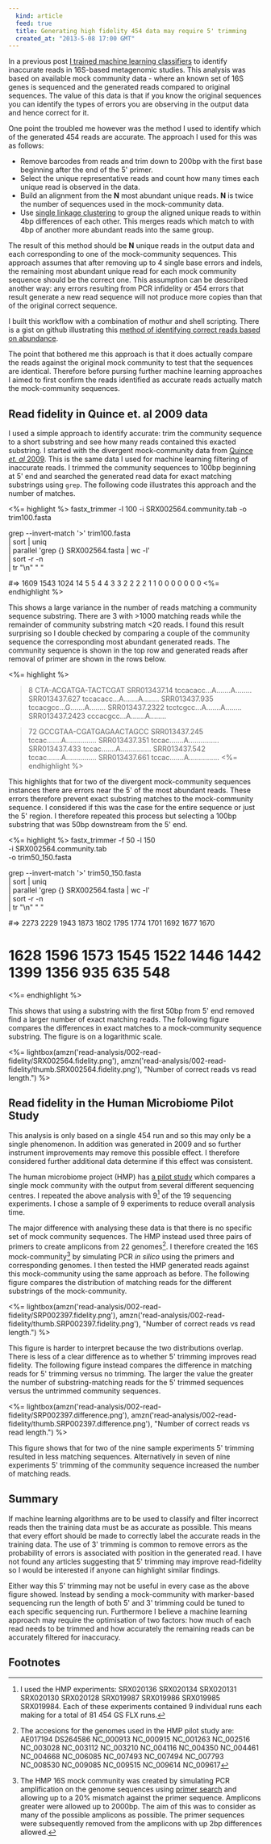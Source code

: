 ```yaml
---
  kind: article
  feed: true
  title: Generating high fidelity 454 data may require 5' trimming
  created_at: "2013-5-08 17:00 GMT"
---
```


In a previous post [I trained machine learning classifiers][previous] to
identify inaccurate reads in 16S-based metagenomic studies. This analysis was
based on available mock community data - where an known set of 16S genes is
sequenced and the generated reads compared to original sequences. The value of
this data is that if you know the original sequences you can identify the types
of errors you are observing in the output data and hence correct for it.

One point the troubled me however was the method I used to identify which of
the generated 454 reads are accurate. The approach I used for this was as
follows:

  * Remove barcodes from reads and trim down to 200bp with the first base
    beginning after the end of the 5' primer.
  * Select the unique representative reads and count how many times each unique
    read is observed in the data.
  * Build an alignment from the **N** most abundant unique reads. **N** is
    twice the number of sequences used in the mock-community data.
  * Use [single linkage clustering][clust] to group the aligned unique reads to
    within 4bp differences of each other. This merges reads which match to with
    4bp of another more abundant reads into the same group.

The result of this method should be **N** unique reads in the output data and
each corresponding to one of the mock-community sequences. This approach
assumes that after removing up to 4 single base errors and indels, the
remaining most abundant unique read for each mock community sequence should be
the correct one. This assumption can be described another way: any errors
resulting from PCR infidelity or 454 errors that result generate a new read
sequence will not produce more copies than that of the original correct
sequence.

I built this workflow with a combination of mothur and shell scripting. There
is a gist on github illustrating this [method of identifying correct reads based
on abundance][gist].

[previous]: /post/machine-learning-to-detect-bad-sequencing-reads/
[clust]: http://www.ncbi.nlm.nih.gov/pubmed/20236171
[gist]: https://gist.github.com/michaelbarton/5490636

The point that bothered me this approach is that it does actually compare the
reads against the original mock community to test that the sequences are
identical. Therefore before pursing further machine learning approaches I aimed
to first confirm the reads identified as accurate reads actually match the
mock-community sequences.

## Read fidelity in Quince et. al 2009 data

I used a simple approach to identify accurate: trim the community sequence to a
short substring and see how many reads contained this exacted substring. I
started with the divergent mock-community data from [Quince *et. al*
2009][quince]. This is the same data I used for machine learning filtering of
inaccurate reads. I trimmed the community sequences to 100bp beginning at 5'
end and searched the generated read data for exact matching substrings using
`grep`. The following code illustrates this approach and the number of matches.

[quince]: http://www.ncbi.nlm.nih.gov/pubmed/19668203

<%= highlight %>
fastx_trimmer -l 100 -i SRX002564.community.tab -o trim100.fasta

grep --invert-match '>' trim100.fasta \
  | sort | uniq \
  | parallel 'grep {} SRX002564.fasta | wc -l' \
  | sort -r -n \
  | tr "\\n" " "

#=> 1609 1543 1024 14 5 5 4 4 3 3 2 2 2 2 1 1 0 0 0 0 0 0 0 
<%= endhighlight %>

This shows a large variance in the number of reads matching a community
sequence substring. There are 3 with &gt;1000 matching reads while the
remainder of community substring match &lt;20 reads. I found this result
surprising so I double checked by comparing a couple of the community sequence
the corresponding most abundant generated reads. The community sequence is
shown in the top row and generated reads after removal of primer are shown in
the rows below.

<%= highlight %>
>8                      CTA-ACGATGA-TACTCGAT
>SRR013437.14   tccacacc...A.......A........
>SRR013437.627  tccacacc...A.......A........
>SRR013437.935  tccacgcc...G.......A........
>SRR013437.2322 tcctcgcc...A.......A........
>SRR013437.2423 cccacgcc...A.......A........

>72                  GCCGTAA-CGATGAGAACTAGCC
>SRR013437.245  tccac.......A...............
>SRR013437.351  tccac.......A...............
>SRR013437.433  tccac.......A...............
>SRR013437.542  tccac.......A...............
>SRR013437.661  tccac.......A...............
<%= endhighlight %>

This highlights that for two of the divergent mock-community sequences
instances there are errors near the 5' of the most abundant reads. These errors
therefore prevent exact substring matches to the mock-community sequence. I
considered if this was the case for the entire sequence or just the 5' region.
I therefore repeated this process but selecting a 100bp substring that was 50bp
downstream from the 5' end.

<%= highlight %>
fastx_trimmer -f 50 -l 150 \
  -i SRX002564.community.tab \
  -o trim50_150.fasta

grep --invert-match '>' trim50_150.fasta \
  | sort | uniq \
  | parallel 'grep {} SRX002564.fasta | wc -l' \
  | sort -r -n \
  | tr "\\n" " "

#=> 2273 2229 1943 1873 1802 1795 1774 1701 1692 1677 1670
#   1628 1596 1573 1545 1522 1446 1442 1399 1356 935 635 548 
<%= endhighlight %>

This shows that using a substring with the first 50bp from 5' end removed find
a larger number of exact matching reads. The following figure compares the
differences in exact matches to a mock-community sequence substring. The figure
is on a logarithmic scale.

<%= lightbox(amzn('read-analysis/002-read-fidelity/SRX002564.fidelity.png'),
amzn('read-analysis/002-read-fidelity/thumb.SRX002564.fidelity.png'), "Number
of correct reads vs read length.") %>

## Read fidelity in the Human Microbiome Pilot Study

This analysis is only based on a single 454 run and so this may only be a
single phenomenon. In addition was generated in 2009 and so further instrument
improvements may remove this possible effect. I therefore considered further
additional data determine if this effect was consistent.

The human microbiome project (HMP) has [a pilot study][pilot] which compares a
single mock community with the output from several different sequencing
centres. I repeated the above analysis with 9[^runs] of the 19 sequencing
experiments. I chose a sample of 9 experiments to reduce overall analysis time.

[pilot]: http://www.ncbi.nlm.nih.gov/bioproject/48341

The major difference with analysing these data is that there is no specific set
of mock community sequences. The HMP instead used three pairs of primers to
create amplicons from 22 genomes[^genomes]. I therefore created the 16S
mock-community[^mock] by simulating PCR *in silico* using the primers and
corresponding genomes. I then tested the HMP generated reads against this
mock-community using the same approach as before. The following figure compares
the distribution of matching reads for the different substrings of the
mock-community.

<%= lightbox(amzn('read-analysis/002-read-fidelity/SRP002397.fidelity.png'),
amzn('read-analysis/002-read-fidelity/thumb.SRP002397.fidelity.png'), "Number
of correct reads vs read length.") %>

This figure is harder to interpret because the two distributions overlap. There
is less of a clear difference as to whether 5' trimming improves read fidelity.
The following figure instead compares the difference in matching reads for 5'
trimming versus no trimming. The larger the value the greater the number of
substring-matching reads for the 5' trimmed sequences versus the untrimmed
community sequences.

<%= lightbox(amzn('read-analysis/002-read-fidelity/SRP002397.difference.png'),
amzn('read-analysis/002-read-fidelity/thumb.SRP002397.difference.png'), "Number
of correct reads vs read length.") %>

This figure shows that for two of the nine sample experiments 5' trimming
resulted in less matching sequences. Alternatively in seven of nine experiments
5' trimming of the community sequence increased the number of matching reads.

## Summary

If machine learning algorithms are to be used to classify and filter incorrect
reads then the training data must be as accurate as possible. This means that
every effort should be made to correctly label the accurate reads in the
training data. The use of 3' trimming is common to remove errors as the
probability of errors is associated with position in the generated read. I have
not found any articles suggesting that 5' trimming may improve read-fidelity so
I would be interested if anyone can highlight similar findings.

Either way this 5' trimming may not be useful in every case as the above figure
showed. Instead by sending a mock-community with marker-based sequencing run
the length of both 5' and 3' trimming could be tuned to each specific
sequencing run. Furthermore I believe a machine learning approach may require
the optimisation of two factors: how much of each read needs to be trimmed and
how accurately the remaining reads can be accurately filtered for inaccuracy.

## Footnotes

[^runs]: I used the HMP experiments: SRX020136 SRX020134 SRX020131 SRX020130 SRX020128 SRX019987 SRX019986 SRX019985 SRX019984. Each of these experiments contained 9 individual runs each making for a total of 81 454 GS FLX runs.

[^genomes]: The accesions for the genomes used in the HMP pilot study are: AE017194 DS264586 NC_000913 NC_000915 NC_001263 NC_002516 NC_003028 NC_003112 NC_003210 NC_004116 NC_004350 NC_004461 NC_004668 NC_006085 NC_007493 NC_007494 NC_007793 NC_008530 NC_009085 NC_009515 NC_009614 NC_009617

[^mock]: The HMP 16S mock community was created by simulating PCR amplification on the genome sequences using [primer search](http://emboss.sourceforge.net/apps/release/6.1/emboss/apps/primersearch.html) and allowing up to a 20% mismatch against the primer sequence. Amplicons greater were allowed up to 2000bp. The aim of this was to consider as many of the possible amplicons as possible. The primer sequences were subsequently removed from the amplicons with up 2bp differences allowed.

